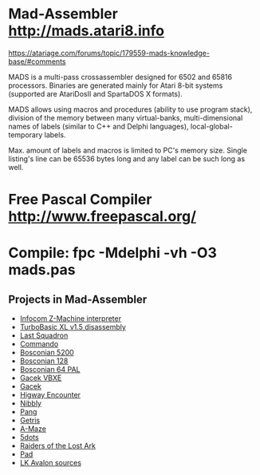 # Mad-Assembler http://mads.atari8.info
https://atariage.com/forums/topic/179559-mads-knowledge-base/#comments

MADS is a multi-pass crossassembler designed for 6502 and 65816 processors. Binaries are generated mainly for Atari 8-bit systems (supported are AtariDosII and SpartaDOS X formats).

MADS allows using macros and procedures (ability to use program stack), division of the memory between many virtual-banks, multi-dimensional names of labels (similar to C++ and Delphi languages), local-global-temporary labels.

Max. amount of labels and macros is limited to PC's memory size. Single listing's line can be 65536 bytes long and any label can be such long as well.

# Free Pascal Compiler http://www.freepascal.org/
# Compile: fpc -Mdelphi -vh -O3 mads.pas


## Projects in Mad-Assembler

* [Infocom Z-Machine interpreter](https://github.com/jindroush/atari-inform-interpreter)
* [TurboBasic XL v1.5 disassembly](https://github.com/dmsc/turbo-dis)
* [Last Squadron](https://github.com/shanti77atari/lsquadron)
* [Commando](https://github.com/shanti77atari/commando)
* [Bosconian 5200](https://github.com/shanti77atari/bosconian5200)
* [Bosconian 128](https://github.com/shanti77atari/bosconian128)
* [Bosconian 64 PAL](https://github.com/shanti77atari/bosconian64pal)
* [Gacek VBXE](https://github.com/shanti77atari/bosconian64pal)
* [Gacek](https://github.com/shanti77atari/gacek)
* [Higway Encounter](https://github.com/shanti77atari/highway)
* [Nibbly](https://github.com/tebe6502/Nibbly)
* [Pang](https://github.com/tebe6502/Pang)
* [Getris](https://github.com/tebe6502/getris)
* [A-Maze](https://github.com/KaroLaunonen/a-maze)
* [5dots](https://gitlab.com/bocianu/5dots)
* [Raiders of the Lost Ark](https://forums.atariage.com/topic/260558-raiders-of-the-lost-ark/)
* [Pad](https://forums.atariage.com/topic/191864-pad-15-beta/?do=findComment&comment=4011355)
* [LK Avalon sources](https://github.com/NowinskiK/lkavalon-atari)
